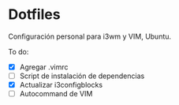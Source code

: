 # Dotfiles
Configuración personal para i3wm y VIM, Ubuntu. 

To do: 

- [X] Agregar  .vimrc 
- [ ] Script de instalación de dependencias 
- [X] Actualizar i3configblocks 
- [ ] Autocommand de VIM 
